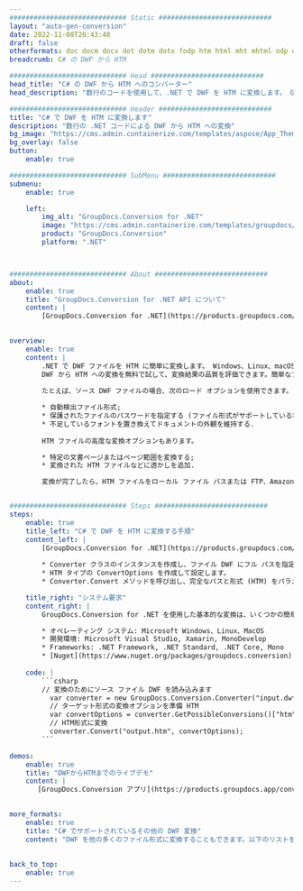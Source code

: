 ```yaml
---
############################# Static ############################
layout: "auto-gen-conversion"
date: 2022-11-08T20:43:48
draft: false
otherformats: doc docm docx dot dotm dotx fodp htm html mht mhtml odp odt otp pot potm potx pps ppsm ppsx ppt pptm pptx rtf
breadcrumb: C# の DWF から HTM

############################# Head ############################
head_title: "C# の DWF から HTM へのコンバーター"
head_description: "数行のコードを使用して、.NET で DWF を HTM に変換します。 GroupDocs ドキュメント変換 API を使用して、160 を超えるファイル形式を変換します。"

############################# Header ############################
title: "C# で DWF を HTM に変換します"
description: "数行の .NET コードによる DWF から HTM への変換"
bg_image: "https://cms.admin.containerize.com/templates/aspose/App_Themes/V3/images/bg/header1.png"
bg_overlay: false
button:
    enable: true

############################# SubMenu ############################
submenu:
    enable: true

    left:
        img_alt: "GroupDocs.Conversion for .NET"
        image: "https://cms.admin.containerize.com/templates/groupdocs/images/product-logos/90x90-noborder/groupdocs-conversion-net.png"
        product: "GroupDocs.Conversion"
        platform: ".NET"



############################# About ############################
about:
    enable: true
    title: "GroupDocs.Conversion for .NET API について"
    content: |
        [GroupDocs.Conversion for .NET](https://products.groupdocs.com/conversion/net/) を使用して、Microsoft Word、Excel、PowerPoint、PDF、Visio、およびその他の形式を変換できます。 GroupDocs.Conversion は、高いパフォーマンスが要求されるバックエンドおよび内部システムに適したスタンドアロン API です。 Microsoft や Open Office などのソフトウェアには依存しません。
    

overview:
    enable: true
    content: |
        .NET で DWF ファイルを HTM に簡単に変換します。 Windows、Linux、macOS など、任意のプラットフォームで C# コード行を 2 行だけ使用できます。
        DWF から HTM への変換を無料で試して、変換結果の品質を評価できます。簡単なファイル変換のシナリオに加えて、ソース DWF ファイルをロードし、出力 HTM 結果を保存するためのより高度なオプションを試すことができます。 
        
        たとえば、ソース DWF ファイルの場合、次のロード オプションを使用できます。

        * 自動検出ファイル形式;
        * 保護されたファイルのパスワードを指定する (ファイル形式がサポートしている場合);
        * 不足しているフォントを置き換えてドキュメントの外観を維持する.
        
        HTM ファイルの高度な変換オプションもあります。

        * 特定の文書ページまたはページ範囲を変換する;
        * 変換された HTM ファイルなどに透かしを追加.

        変換が完了したら、HTM ファイルをローカル ファイル パスまたは FTP、Amazon S3、Google Drive、Dropbox などのサードパーティ ストレージに保存できます。注意してください - DWF を {{ に変換するにはTO}} MS Office、Open Office、Adobe Acrobat Reader などの追加のソフトウェアをインストールする必要はありません。


############################# Steps ############################
steps:
    enable: true
    title_left: "C# で DWF を HTM に変換する手順"
    content_left: |
        [GroupDocs.Conversion for .NET](https://products.groupdocs.com/conversion/net/) を使用すると、開発者は数行のコードで DWF ファイルを HTM に簡単に変換できます。
        
        * Converter クラスのインスタンスを作成し、ファイル DWF にフル パスを指定します。
        * HTM タイプの ConvertOptions を作成して設定します。
        * Converter.Convert メソッドを呼び出し、完全なパスと形式 (HTM) をパラメーターとして渡します。

    title_right: "システム要求"
    content_right: |
        GroupDocs.Conversion for .NET を使用した基本的な変換は、いくつかの簡単な手順で実行できます。当社の API は、すべての主要なプラットフォームとオペレーティング システムでサポートされています。以下のコードを実行する前に、システムに次の前提条件がインストールされていることを確認してください。

        * オペレーティング システム: Microsoft Windows、Linux、MacOS
        * 開発環境: Microsoft Visual Studio, Xamarin, MonoDevelop
        * Frameworks: .NET Framework, .NET Standard, .NET Core, Mono
        * [Nuget](https://www.nuget.org/packages/groupdocs.conversion) から最新の GroupDocs.Conversion for .NET を取得します
         
    code: |
        ```csharp    
        // 変換のためにソース ファイル DWF を読み込みます
          var converter = new GroupDocs.Conversion.Converter("input.dwf");
          // ターゲット形式の変換オプションを準備 HTM
          var convertOptions = converter.GetPossibleConversions()["htm"].ConvertOptions;
          // HTM形式に変換
          converter.Convert("output.htm", convertOptions);
        ```

demos:
    enable: true
    title: "DWFからHTMまでのライブデモ"
    content: |
       [GroupDocs.Conversion アプリ](https://products.groupdocs.app/conversion/family) Web サイトにアクセスして、今すぐ DWF を HTM に変換してください。オンラインデモには次の利点があります
          

more_formats:
    enable: true
    title: "C# でサポートされているその他の DWF 変換"
    content: "DWF を他の多くのファイル形式に変換することもできます。以下のリストをご覧ください。"
       
       
back_to_top:
    enable: true
---
```

